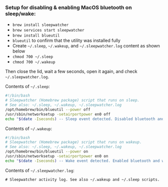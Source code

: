 ### Setup for disabling & enabling MacOS bluetooth on sleep/wake:

- `brew install sleepwatcher`
- `brew services start sleepwatcher`
- `brew install blueutil`
- `blueutil` to confirm that the utility was installed fully
- Create `~/.sleep`, `~/.wakeup`, and `~/.sleepwatcher.log` content as shown below
- `chmod 700 ~/.sleep`
- `chmod 700 ~/.wakeup`

Then close the lid, wait a few seconds, open it again, and check `~/.sleepwatcher.log`.

Contents of `~/.sleep`:

```sh
#!/bin/bash
# Sleepwatcher (Homebrew package) script that runs on sleep.
# See also: ~/.sleep, ~/.wakeup, ~/.sleepwatcher.log
/opt/homebrew/bin/blueutil --power off
/usr/sbin/networksetup -setairportpower en0 off
echo "$(date -Iseconds) -- Sleep event detected. Disabled bluetooth and wifi. Bluetooth status: $(/opt/homebrew/bin/blueutil --power). $(/usr/sbin/networksetup -getairportpower en0)" >> ~/.sleepwatcher.log
```

Contents of `~/.wakeup`:

```sh
#!/bin/bash
# Sleepwatcher (Homebrew package) script that runs on wakeup.
# See also: ~/.sleep, ~/.wakeup, ~/.sleepwatcher.log
/opt/homebrew/bin/blueutil --power on
/usr/sbin/networksetup -setairportpower en0 on
echo "$(date -Iseconds) -- Wake event detected. Enabled bluetooth and wifi. Bluetooth status: $(/opt/homebrew/bin/blueutil --power). Wifi status: $(/usr/sbin/networksetup -getairportpower en0)" >> ~/.sleepwatcher.log
```

Contents of `~/.sleepwatcher.log`:

```
# Sleepwatcher activity log. See also ~/.wakeup and ~/.sleep scripts.


```
